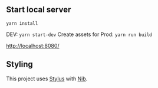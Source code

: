## Start local server
`yarn install`

DEV: `yarn start-dev`
Create assets for Prod: `yarn run build`

[http://localhost:8080/](http://localhost:8080/)

## Styling
This project uses [Stylus](http://stylus-lang.com/) with [Nib](https://github.com/tj/nib).


